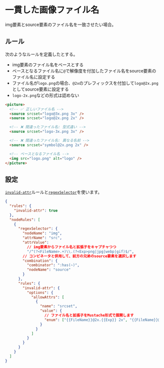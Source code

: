 # 一貫した画像ファイル名

img要素とsource要素のファイル名を一致させたい場合。

## ルール

次のようなルールを定義したとする。

- img要素のファイル名をベースとする
- ベースとなるファイル名に`@`で解像度を付加したファイル名をsource要素のファイル名に設定する
- ファイル名が`logo.png`の場合、`@2x`のプレフィックスを付加して`logo@2x.png`としてsource要素に設定する
- `logo-2x.png`などの形式は認めない

```html
<picture>
  <!-- ✅ 正しいファイル名 -->
  <source srcset="logo@3x.png 3x" />
  <source srcset="logo@2x.png 2x" />

  <!-- ❌ 間違ったファイル名: 型式違い -->
  <source srcset="logo-3x.png 3x" />

  <!-- ❌ 間違ったファイル名: 異なる名前 -->
  <source srcset="symbol@2x.png 2x" />

  <!-- ベースとなるファイル名 -->
  <img src="logo.png" alt="logo" />
</picture>
```

## 設定

[`invalid-attr`](/docs/rules/invalid-attr)ルールと[`regexSelector`](/docs/configuration/properties#regexselector)を使います。

```json class=config
{
  "rules": {
    "invalid-attr": true
  },
  "nodeRules": [
    {
      "regexSelector": {
        "nodeName": "img",
        "attrName": "src",
        "attrValue":
          // img要素からファイル名と拡張子をキャプチャつつ
          "/^(?<FileName>.+)\\.(?<Exp>png|jpg|webp|gif)$/",
        // コンビネータと併用して、前方の兄弟のsource要素を選択します
        "combination": {
          "combinator": ":has(~)",
          "nodeName": "source"
        }
      },
      "rules": {
        "invalid-attr": {
          "options": {
            "allowAttrs": [
              {
                "name": "srcset",
                "value": {
                  // ファイル名と拡張子をMustache形式で展開します
                  "enum": ["{{FileName}}@2x.{{Exp}} 2x", "{{FileName}}@3x.{{Exp}} 3x"]
                }
              }
            ]
          }
        }
      }
    }
  ]
}
```

